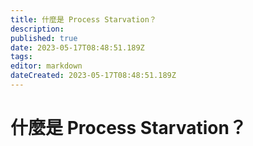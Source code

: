 ```yaml
---
title: 什麼是 Process Starvation？
description: 
published: true
date: 2023-05-17T08:48:51.189Z
tags: 
editor: markdown
dateCreated: 2023-05-17T08:48:51.189Z
---
```


# 什麼是 Process Starvation？

